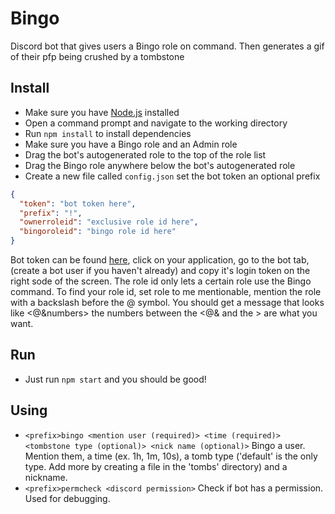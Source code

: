 # Bingo
Discord bot that gives users a Bingo role on command. Then generates a gif of their pfp being crushed by a tombstone
## Install
- Make sure you have [Node.js](https://nodejs.org/en/) installed
- Open a command prompt and navigate to the working directory
- Run `npm install` to install dependencies
- Make sure you have a Bingo role and an Admin role
- Drag the bot's autogenerated role to the top of the role list
- Drag the Bingo role anywhere below the bot's autogenerated role
- Create a new file called `config.json` set the bot token an optional prefix
```json
{
  "token": "bot token here",
  "prefix": "!",
  "ownerroleid": "exclusive role id here",
  "bingoroleid": "bingo role id here"
}
```
Bot token can be found [here](https://discordapp.com/developers/applications), click on your application, go to the bot tab, (create a bot user if you haven't already) and copy it's login token on the right sode of the screen. The role id only lets a certain role use the Bingo command. To find your role id, set role to me mentionable, mention the role with a backslash before the @ symbol. You should get a message that looks like <@&numbers> the numbers between the <@& and the > are what you want.
## Run
- Just run `npm start` and you should be good!
## Using
- `<prefix>bingo <mention user (required)> <time (required)> <tombstone type (optional)> <nick name (optional)>`
Bingo a user. Mention them, a time (ex. 1h, 1m, 10s), a tomb type ('default' is the only type. Add more by creating a file in the 'tombs' directory) and a nickname.
- `<prefix>permcheck <discord permission>`
Check if bot has a permission. Used for debugging.
